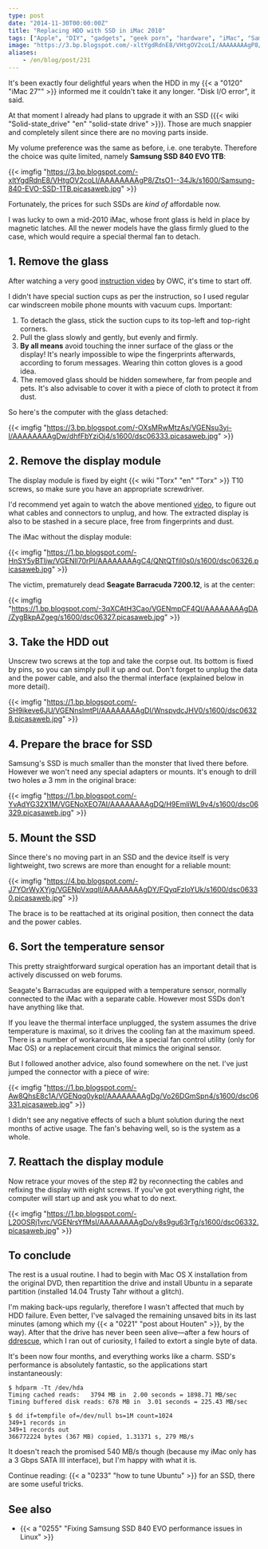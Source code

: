 ```yaml
---
type: post
date: "2014-11-30T00:00:00Z"
title: "Replacing HDD with SSD in iMac 2010"
tags: ["Apple", "DIY", "gadgets", "geek porn", "hardware", "iMac", "Samsung", "Samsung 840 EVO", "SSD", "Trusty Tahr", "Ubuntu"]
image: "https://3.bp.blogspot.com/-xltYgdRdnE8/VHtgOV2coLI/AAAAAAAAgP8/ZtsO1--34Jk/s1600/Samsung-840-EVO-SSD-1TB.picasaweb.jpg"
aliases:
    - /en/blog/post/231
---
```


It's been exactly four delightful years when the HDD in my {{< a "0120" "iMac 27\"" >}} informed me it couldn't take it any longer. "Disk I/O error", it said.

At that moment I already had plans to upgrade it with an SSD ({{< wiki "Solid-state_drive" "en" "solid-state drive" >}}). Those are much snappier and completely silent since there are no moving parts inside.

<!--more-->

My volume preference was the same as before, i.e. one terabyte. Therefore the choice was quite limited, namely **Samsung SSD 840 EVO 1TB**:

{{< imgfig "https://3.bp.blogspot.com/-xltYgdRdnE8/VHtgOV2coLI/AAAAAAAAgP8/ZtsO1--34Jk/s1600/Samsung-840-EVO-SSD-1TB.picasaweb.jpg" >}}

Fortunately, the prices for such SSDs are *kind of* affordable now.

I was lucky to own a mid-2010 iMac, whose front glass is held in place by magnetic latches. All the newer models have the glass firmly glued to the case, which would require a special thermal fan to detach.

## 1. Remove the glass

After watching a very good [instruction video](http://www.youtube.com/watch?v=F8Li_bPDAow) by OWC, it's time to start off.

I didn't have special suction cups as per the instruction, so I used regular car windscreen mobile phone mounts with vacuum cups. Important:

1. To detach the glass, stick the suction cups to its top-left and top-right corners.
2. Pull the glass slowly and gently, but evenly and firmly.
3. **By all means** avoid touching the inner surface of the glass or the display! It's nearly impossible to wipe the fingerprints afterwards, according to forum messages. Wearing thin cotton gloves is a good idea.
4. The removed glass should be hidden somewhere, far from people and pets. It's also advisable to cover it with a piece of cloth to protect it from dust.

So here's the computer with the glass detached:

{{< imgfig "https://3.bp.blogspot.com/-OXsMRwMtzAs/VGENsu3yi-I/AAAAAAAAgDw/dhfFbYziOj4/s1600/dsc06333.picasaweb.jpg" >}}

## 2. Remove the display module

The display module is fixed by eight {{< wiki "Torx" "en" "Torx" >}} T10 screws, so make sure you have an appropriate screwdriver.

I'd recommend yet again to watch the above mentioned [video](http://www.youtube.com/watch?v=F8Li_bPDAow), to figure out what cables and connectors to unplug, and how. The extracted display is also to be stashed in a secure place, free from fingerprints and dust.

The iMac without the display module:

{{< imgfig "https://1.bp.blogspot.com/-HnSY5yBTljw/VGENll70rPI/AAAAAAAAgC4/QNtQTfil0s0/s1600/dsc06326.picasaweb.jpg" >}}

The victim, prematurely dead **Seagate Barracuda 7200.12**, is at the center:

{{< imgfig "https://1.bp.blogspot.com/-3qXCAtH3Cao/VGENmpCF4QI/AAAAAAAAgDA/ZygBkpAZgeg/s1600/dsc06327.picasaweb.jpg" >}}

## 3. Take the HDD out

Unscrew two screws at the top and take the corpse out. Its bottom is fixed by pins, so you can simply pull it up and out. Don't forget to unplug the data and the power cable, and also the thermal interface (explained below in more detail).

{{< imgfig "https://1.bp.blogspot.com/-SH9ikeve6JU/VGENnslmtPI/AAAAAAAAgDI/WnspvdcJHV0/s1600/dsc06328.picasaweb.jpg" >}}

## 4. Prepare the brace for SSD

Samsung's SSD is much smaller than the monster that lived there before. However we won't need any special adapters or mounts. It's enough to drill two holes ⌀ 3 mm in the original brace:

{{< imgfig "https://1.bp.blogspot.com/-YvAdYG32X1M/VGENoXEO7AI/AAAAAAAAgDQ/H9EmliWL9v4/s1600/dsc06329.picasaweb.jpg" >}}

## 5. Mount the SSD

Since there's no moving part in an SSD and the device itself is very lightweight, two screws are more than enought for a reliable mount:

{{< imgfig "https://4.bp.blogspot.com/-J7YOrWyXYjg/VGENpVxqqII/AAAAAAAAgDY/FQyqFzloYUk/s1600/dsc06330.picasaweb.jpg" >}}

The brace is to be reattached at its original position, then connect the data and the power cables.

## 6. Sort the temperature sensor

This pretty straightforward surgical operation has an important detail that is actively discussed on web forums.

Seagate's Barracudas are equipped with a temperature sensor, normally connected to the iMac with a separate cable. However most SSDs don't have anything like that.

If you leave the thermal interface unplugged, the system assumes the drive temperature is maximal, so it drives the cooling fan at the maximum speed. There is a number of workarounds, like a special fan control utility (only for Mac OS) or a replacement circuit that mimics the original sensor.

But I followed another advice, also found somewhere on the net. I've just jumped the connector with a piece of wire:

{{< imgfig "https://1.bp.blogspot.com/-Aw8QhsE8c1A/VGENqq0ykpI/AAAAAAAAgDg/Vo26DGmSpn4/s1600/dsc06331.picasaweb.jpg" >}}

I didn't see any negative effects of such a blunt solution during the next months of active usage. The fan's behaving well, so is the system as a whole.

## 7. Reattach the display module

Now retrace your moves of the step #2 by reconnecting the cables and refixing the display with eight screws. If you've got everything right, the computer will start up and ask you what to do next.

{{< imgfig "https://1.bp.blogspot.com/-L20OSRj1vrc/VGENrsYfMsI/AAAAAAAAgDo/v8s9gu63rTg/s1600/dsc06332.picasaweb.jpg" >}}

## To conclude

The rest is a usual routine. I had to begin with Mac OS X installation from the original DVD, then repartition the drive and install Ubuntu in a separate partition (installed 14.04 Trusty Tahr without a glitch).

I'm making back-ups regularly, therefore I wasn't affected that much by HDD failure. Even better, I've salvaged the remaining unsaved bits in its last minutes (among which my {{< a "0221" "post about Houten" >}}, by the way). After that the drive has never been seen alive—after a few hours of [ddrescue](http://www.gnu.org/software/ddrescue/), which I ran out of curiosity, I failed to extort a single byte of data.

It's been now four months, and everything works like a charm. SSD's performance is absolutely fantastic, so the applications start instantaneously:

~~~
$ hdparm -Tt /dev/hda
Timing cached reads:   3794 MB in  2.00 seconds = 1898.71 MB/sec
Timing buffered disk reads: 678 MB in  3.01 seconds = 225.43 MB/sec

$ dd if=tempfile of=/dev/null bs=1M count=1024
349+1 records in
349+1 records out
366772224 bytes (367 MB) copied, 1.31371 s, 279 MB/s
~~~

It doesn't reach the promised 540 MB/s though (because my iMac only has a 3 Gbps SATA III interface), but I'm happy with what it is.

Continue reading: {{< a "0233" "how to tune Ubuntu" >}} for an SSD, there are some useful tricks.

## See also

* {{< a "0255" "Fixing Samsung SSD 840 EVO performance issues in Linux" >}}
